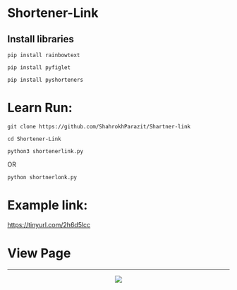 # Shortener-Link

## Install libraries

`
pip install rainbowtext
`

`
pip install pyfiglet
`

`
pip install pyshorteners
`

# Learn Run:

`
git clone https://github.com/ShahrokhParazit/Shartner-link
`

`
cd Shortener-Link
`

`
python3 shortenerlink.py
`

  OR

`
python shortnerlonk.py
`
# Example link:

https://tinyurl.com/2h6d5lcc


# View Page
<hr/>
<p align="center"><img align="center" src="https://profile-counter.glitch.me/{shortnerlink}/count.svg" /></p>



